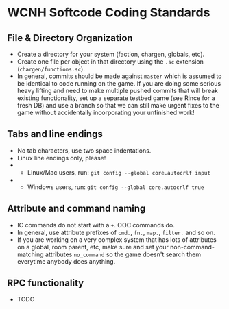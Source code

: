 # WCNH Softcode Coding Standards

## File & Directory Organization

* Create a directory for your system (faction, chargen, globals, etc).
* Create one file per object in that directory using the `.sc` extension (`chargen/functions.sc`).
* In general, commits should be made against `master` which is assumed to be identical to code running on the game. If you are doing some serious heavy lifting and need to make multiple pushed commits that will break existing functionality, set up a separate testbed game (see Rince for a fresh DB) and use a branch so that we can still make urgent fixes to the game without accidentally incorporating your unfinished work!

## Tabs and line endings

* No tab characters, use two space indentations.
* Linux line endings only, please!
* * Linux/Mac users, run: `git config --global core.autocrlf input`
* * Windows users, run: `git config --global core.autocrlf true`

## Attribute and command naming
* IC commands do not start with a `+`. OOC commands do.
* In general, use attribute prefixes of `cmd.`, `fn.`, `map.`, `filter.` and so on.
* If you are working on a very complex system that has lots of attributes on a global, room parent, etc, make sure and set your non-command-matching attributes `no_command` so the game doesn't search them everytime anybody does anything.

## RPC functionality
* TODO